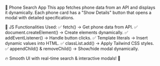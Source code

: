 📱 Phone Search App
This app fetches phone data from an API and displays it dynamically. Each phone card has a "Show Details" button that opens a modal with detailed specifications.

🔹 JS Functionalities Used:
✅ fetch() → Get phone data from API.
✅ document.createElement() → Create elements dynamically.
✅ addEventListener() → Handle button clicks.
✅ Template literals → Insert dynamic values into HTML.
✅ classList.add() → Apply Tailwind CSS styles.
✅ appendChild() & removeChild() → Show/hide modal dynamically.

🔥 Smooth UI with real-time search & interactive modals! 🚀
